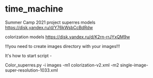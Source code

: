 # time_machine
Summer Camp 2021 project
superres models https://disk.yandex.ru/d/Y76kWsbCcBdRdw

colorization models https://disk.yandex.ru/d/K2rn-rrJYxQM9w


!!!you need to create images directory with your images!!!

It's how to start script -

Color_superres.py -i images -m1 colorization-v2.xml -m2 single-image-super-resolution-1033.xml

